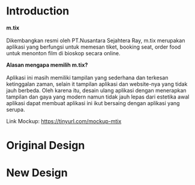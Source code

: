 # Introduction
**m.tix**<br><br>
Dikembangkan resmi oleh PT.Nusantara Sejahtera Ray, m.tix merupakan aplikasi yang berfungsi untuk memesan tiket, booking seat, order food untuk menonton film di bioskop secara online.<br>

**Alasan mengapa memilih m.tix?**<br><br>
Aplikasi ini masih memiliki tampilan yang sederhana dan terkesan ketinggalan zaman, selain it tampilan aplikasi dan website-nya yang tidak jauh berbeda. Oleh karena itu, desain ulang aplikasi dengan menerapkan tampilan dan gaya yang modern namun tidak jauh lepas dari estetika awal aplikasi dapat membuat aplikasi ini ikut bersaing dengan aplikasi yang serupa.<br>

Link Mockup:
https://tinyurl.com/mockup-mtix

# Original Design

# New Design
